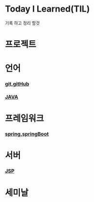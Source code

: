 # Today I Learned(TIL)

기록 하고 정리 할것

# 프로젝트

# 언어

### [git,gitHub](<https://github.com/Louis425/TIL/tree/main/git>)

### [JAVA](<https://github.com/Louis425/TIL/tree/main/JAVA>)

# 프레임워크

### [spring,springBoot](<https://github.com/Louis425/TIL/tree/main/spring%20%2Cspring%20boot>)

# 서버

### [JSP](<https://github.com/Louis425/TIL/tree/main/JSP>)

# 세미날

